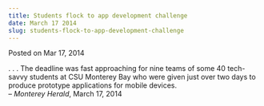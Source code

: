 ```yaml
---
title: Students flock to app development challenge
date: March 17 2014
slug: students-flock-to-app-development-challenge
---
```





<span class="date">Posted on Mar 17, 2014    </span>
<p>. . . The deadline was fast approaching for nine teams of some
40 tech-savvy students at CSU Monterey Bay who were given just over
two days to produce prototype applications for mobile
devices.<br>
&#x2013; <em>Monterey Herald</em>, March 17, 2014</br></p>





